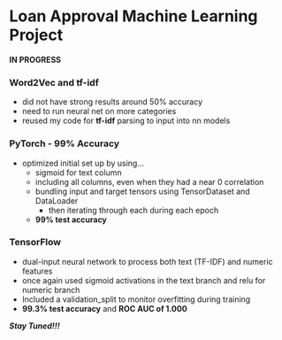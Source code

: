 # Loan Approval Machine Learning Project #

**IN PROGRESS**


### Word2Vec and tf-idf ###
- did not have strong results around 50% accuracy
- need to run neural net on more categories
- reused my code for **tf-idf** parsing to input into nn models

### PyTorch - 99% Accuracy ###
- optimized initial set up by using...
    - sigmoid for text column
    - including all columns, even when they had a near 0 correlation
    - bundling input and target tensors using TensorDataset and DataLoader
        - then iterating through each during each epoch
    - **99% test accuracy**

### TensorFlow ###
- dual-input neural network to process both text (TF-IDF) and numeric features
- once again used sigmoid activations in the text branch and relu for numeric branch
- Included a validation_split to monitor overfitting during training
- **99.3% test accuracy** and **ROC AUC of 1.000**
    





***Stay Tuned!!!***